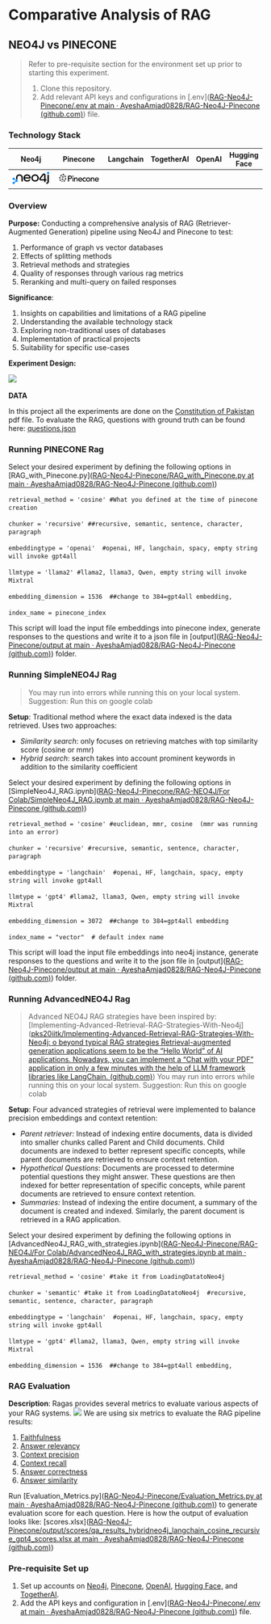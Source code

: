 # Comparative Analysis of RAG
## NEO4J vs PINECONE
> Refer to pre-requisite section for the environment set up prior to starting this experiment.
> 1. Clone this repository. 
> 2. Add relevant API keys and configurations in [.env]([RAG-Neo4J-Pinecone/.env at main · AyeshaAmjad0828/RAG-Neo4J-Pinecone (github.com)](https://github.com/AyeshaAmjad0828/RAG-Neo4J-Pinecone/blob/main/.env)) file. 

### Technology Stack

| Neo4j                                                                                                                             | Pinecone | Langchain | TogetherAI | OpenAI | Hugging Face                         |
| --------------------------------------------------------------------------------------------------------------------------------- | ---------------------------------------------------------------------------------------------------------------------------------- | --------- | ---------- | ------ | ---------------------------------------------------------------------------------------------------------------------------------- |
|   **![](https://github.com/AyeshaAmjad0828/RAG-Neo4J-Pinecone/blob/main/README%20assets/Pasted%20image%2020240602005215.png)**    |   **![](https://github.com/AyeshaAmjad0828/RAG-Neo4J-Pinecone/blob/main/README%20assets/Pasted%20image%2020240602005222.png)**    |          |           |            |        |   **![](https://github.com/AyeshaAmjad0828/RAG-Neo4J-Pinecone/blob/main/README%20assets/Pasted%20image%2020240602005149.png)**    |
### Overview
**Purpose:**
Conducting a comprehensive analysis of RAG (Retriever-Augmented Generation) pipeline using Neo4J and Pinecone to test: 
1. Performance of graph vs vector databases
2. Effects of splitting methods
3. Retrieval methods and strategies
4. Quality of responses through various rag metrics
5. Reranking and multi-query on failed responses

**Significance**: 
1. Insights on capabilities and limitations of a RAG pipeline
2. Understanding the available technology stack
3. Exploring non-traditional uses of databases
4. Implementation of practical projects
5. Suitability for specific use-cases

**Experiment Design:**

**![](https://lh7-us.googleusercontent.com/u8VnvF-Xs3Cxg-_Va3Rqv82wkuO_upSmWJt9kWBDTw98BpeRPfxWwlbLXKL11-aLA1FflKdGb0u3lHU57oo0MsSBE1REDAUvCSC9trx4DCTLbel_2FQI4QObObpCGPIYAQ8yvgWv3owy)**

**DATA**

In this project all the experiments are done on the [Constitution of Pakistan](https://github.com/AyeshaAmjad0828/RAG-Neo4J-Pinecone/blob/main/input/Constitution.pdf) pdf file.
To evaluate the RAG, questions with ground truth can be found here: [questions.json](https://github.com/AyeshaAmjad0828/RAG-Neo4J-Pinecone/blob/main/input/questions.json)
### Running PINECONE Rag

Select your desired experiment by defining the following options in [RAG_with_Pinecone.py]([RAG-Neo4J-Pinecone/RAG_with_Pinecone.py at main · AyeshaAmjad0828/RAG-Neo4J-Pinecone (github.com)](https://github.com/AyeshaAmjad0828/RAG-Neo4J-Pinecone/blob/main/RAG_with_Pinecone.py))
```
retrieval_method = 'cosine' #What you defined at the time of pinecone creation

chunker = 'recursive' ##recursive, semantic, sentence, character, paragraph

embeddingtype = 'openai'  #openai, HF, langchain, spacy, empty string will invoke gpt4all

llmtype = 'llama2' #llama2, llama3, Qwen, empty string will invoke Mixtral

embedding_dimension = 1536  ##change to 384=gpt4all embedding,

index_name = pinecone_index
```

This script will load the input file embeddings into pinecone index, generate responses to the questions and write it to a json file in [output]([RAG-Neo4J-Pinecone/output at main · AyeshaAmjad0828/RAG-Neo4J-Pinecone (github.com)](https://github.com/AyeshaAmjad0828/RAG-Neo4J-Pinecone/tree/main/output)) folder. 

### Running SimpleNEO4J Rag
> You may run into errors while running this on your local system. 
> Suggestion: Run this on google colab

**Setup**: Traditional method where the exact data indexed is the data retrieved. Uses two approaches:
- *Similarity search*: only focuses on retrieving matches with top similarity score (cosine or mmr)
- *Hybrid search*: search takes into account prominent keywords in addition to the similarity coefficient

Select your desired experiment by defining the following options in [SimpleNeo4J_RAG.ipynb]([RAG-Neo4J-Pinecone/RAG-NEO4J/For Colab/SimpleNeo4J_RAG.ipynb at main · AyeshaAmjad0828/RAG-Neo4J-Pinecone (github.com)](https://github.com/AyeshaAmjad0828/RAG-Neo4J-Pinecone/blob/main/RAG-NEO4J/For%20Colab/SimpleNeo4J_RAG.ipynb))
```
retrieval_method = 'cosine' #euclidean, mmr, cosine  (mmr was running into an error)

chunker = 'recursive' #recursive, semantic, sentence, character, paragraph

embeddingtype = 'langchain'  #openai, HF, langchain, spacy, empty string will invoke gpt4all

llmtype = 'gpt4' #llama2, llama3, Qwen, empty string will invoke Mixtral

embedding_dimension = 3072  ##change to 384=gpt4all embedding

index_name = "vector"  # default index name
```

This script will load the input file embeddings into neo4j instance, generate responses to the questions and write it to the json file in [output]([RAG-Neo4J-Pinecone/output at main · AyeshaAmjad0828/RAG-Neo4J-Pinecone (github.com)](https://github.com/AyeshaAmjad0828/RAG-Neo4J-Pinecone/tree/main/output)) folder. 

### Running AdvancedNEO4J Rag
> Advanced NEO4J RAG strategies have been inspired by: [Implementing-Advanced-Retrieval-RAG-Strategies-With-Neo4j]([pks20iitk/Implementing-Advanced-Retrieval-RAG-Strategies-With-Neo4j: o beyond typical RAG strategies Retrieval-augmented generation applications seem to be the “Hello World” of AI applications. Nowadays, you can implement a “Chat with your PDF” application in only a few minutes with the help of LLM framework libraries like LangChain. (github.com)](https://github.com/pks20iitk/Implementing-Advanced-Retrieval-RAG-Strategies-With-Neo4j))
> You may run into errors while running this on your local system. 
> Suggestion: Run this on google colab

**Setup**: Four advanced strategies of retrieval were implemented to balance precision embeddings and context retention:
- *Parent retriever:* Instead of indexing entire documents, data is divided into smaller chunks called Parent and Child documents. Child documents are indexed to better represent specific concepts, while parent documents are retrieved to ensure context retention.
- *Hypothetical Questions*: Documents are processed to determine potential questions they might answer. These questions are then indexed for better representation of specific concepts, while parent documents are retrieved to ensure context retention.
- *Summaries:* Instead of indexing the entire document, a summary of the document is created and indexed. Similarly, the parent document is retrieved in a RAG application.

Select your desired experiment by defining the following options in [AdvancedNeo4J_RAG_with_strategies.ipynb]([RAG-Neo4J-Pinecone/RAG-NEO4J/For Colab/AdvancedNeo4J_RAG_with_strategies.ipynb at main · AyeshaAmjad0828/RAG-Neo4J-Pinecone (github.com)](https://github.com/AyeshaAmjad0828/RAG-Neo4J-Pinecone/blob/main/RAG-NEO4J/For%20Colab/AdvancedNeo4J_RAG_with_strategies.ipynb))
```
retrieval_method = 'cosine' #take it from LoadingDatatoNeo4j

chunker = 'semantic' #take it from LoadingDatatoNeo4j  #recursive, semantic, sentence, character, paragraph

embeddingtype = 'langchain'  #openai, HF, langchain, spacy, empty string will invoke gpt4all

llmtype = 'gpt4' #llama2, llama3, Qwen, empty string will invoke Mixtral

embedding_dimension = 1536  ##change to 384=gpt4all embedding,
```


### RAG Evaluation 
**Description**: Ragas provides several metrics to evaluate various aspects of your RAG systems.
**![](https://lh7-us.googleusercontent.com/Itt_HYtJA8vOsJx9rbbstPWEmkbE6sw9CjuK6U2zSFKR5056SaPFGyQ4rju-owBwnF3v2vZZHIUoHMrmHiF1rF4FIu3OKw0UswbH1zTKxc42dqtiA2y8hTXA5gQh0OoJwyP27YUabkrL)**
We are using six metrics to evaluate the RAG pipeline results:

1. [Faithfulness](https://docs.ragas.io/en/latest/concepts/metrics/faithfulness.html)
2. [Answer relevancy](https://docs.ragas.io/en/latest/concepts/metrics/answer_relevance.html)
3. [Context precision](https://docs.ragas.io/en/latest/concepts/metrics/context_precision.html)
4. [Context recall](https://docs.ragas.io/en/latest/concepts/metrics/context_recall.html)
5. [Answer correctness](https://docs.ragas.io/en/latest/concepts/metrics/answer_correctness.html)
6. [Answer similarity](https://docs.ragas.io/en/latest/concepts/metrics/semantic_similarity.html)

Run [Evaluation_Metrics.py]([RAG-Neo4J-Pinecone/Evaluation_Metrics.py at main · AyeshaAmjad0828/RAG-Neo4J-Pinecone (github.com)](https://github.com/AyeshaAmjad0828/RAG-Neo4J-Pinecone/blob/main/Evaluation_Metrics.py)) to generate evaluation score for each question. Here is how the output of evaluation looks like: [scores.xlsx]([RAG-Neo4J-Pinecone/output/scores/qa_results_hybridneo4j_langchain_cosine_recursive_gpt4_scores.xlsx at main · AyeshaAmjad0828/RAG-Neo4J-Pinecone (github.com)](https://github.com/AyeshaAmjad0828/RAG-Neo4J-Pinecone/blob/main/output/scores/qa_results_hybridneo4j_langchain_cosine_recursive_gpt4_scores.xlsx))

### Pre-requisite Set up
1. Set up accounts on [Neo4j](https://neo4j.com/), [Pinecone](https://app.pinecone.io/), [OpenAI](https://openai.com/), [Hugging Face,](https://huggingface.co/) and [TogetherAI](https://www.together.ai/).
2. Add the API keys and configuration in [.env]([RAG-Neo4J-Pinecone/.env at main · AyeshaAmjad0828/RAG-Neo4J-Pinecone (github.com)](https://github.com/AyeshaAmjad0828/RAG-Neo4J-Pinecone/blob/main/.env)) file. 
